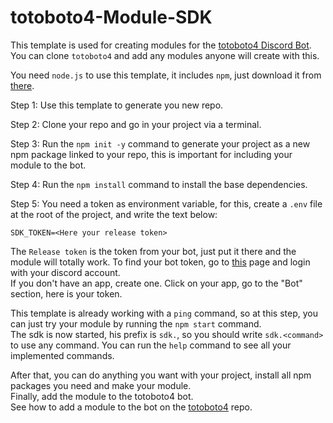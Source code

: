 # totoboto4-Module-SDK

This template is used for creating modules for the [totoboto4 Discord Bot](https://github.com/totobono4/totoboto4).  
You can clone `totoboto4` and add any modules anyone will create with this.

You need `node.js` to use this template, it includes `npm`, just download it from [there](https://nodejs.org/en/download/).

Step 1: Use this template to generate you new repo.

Step 2: Clone your repo and go in your project via a terminal.

Step 3: Run the `npm init -y` command to generate your project as a new npm package linked to your repo, this is important for including your module to the bot.

Step 4: Run the `npm install` command to install the base dependencies.

Step 5: You need a token as environment variable, for this, create a `.env` file at the root of the project, and write the text below:
```.env
SDK_TOKEN=<Here your release token>
```
The `Release token` is the token from your bot, just put it there and the module will totally work.
To find your bot token, go to [this](https://discord.com/developers/applications) page and login with your discord account.  
If you don't have an app, create one. Click on your app, go to the "Bot" section, here is your token.

This template is already working with a `ping` command, so at this step, you can just try your module by running the `npm start` command.  
The sdk is now started, his prefix is `sdk.`, so you should write `sdk.<command>` to use any command.
You can run the `help` command to see all your implemented commands.

After that, you can do anything you want with your project, install all npm packages you need and make your module.  
Finally, add the module to the totoboto4 bot.  
See how to add a module to the bot on the [totoboto4](https://github.com/totobono4/totoboto4) repo.
